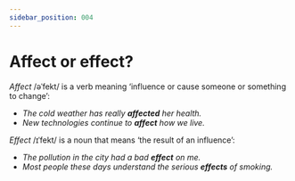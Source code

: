 ```yaml
---
sidebar_position: 004
---
```


# Affect or effect?

*Affect* /əˈfekt/ is a verb meaning ‘influence or cause someone or something to change’:

- *The cold weather has really **affected** her health.*
- *New technologies continue to **affect** how we live.*

*Effect* /ɪˈfekt/ is a noun that means ‘the result of an influence’:

- *The pollution in the city had a bad **effect** on me.*
- *Most people these days understand the serious **effects** of smoking.*
